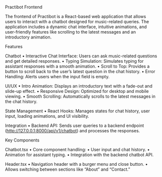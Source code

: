 Practibot Frontend

The frontend of Practibot is a React-based web application that allows users to interact with a chatbot designed for music-related queries. The application includes a dynamic chat interface, intuitive animations, and user-friendly features like scrolling to the latest messages and an introductory animation.

Features

Chatbot
• Interactive Chat Interface: Users can ask music-related questions and get detailed responses.
• Typing Simulation: Simulates typing for assistant responses with a smooth animation.
• Scroll to Top: Provides a button to scroll back to the user’s latest question in the chat history.
• Error Handling: Alerts users when the input field is empty.

UI/UX
• Intro Animation: Displays an introductory text with a fade-out and slide-up effect.
• Responsive Design: Optimized for desktop and mobile viewing.
• Smooth Scrolling: Automatically scrolls to the latest messages in the chat history.

State Management
• React Hooks: Manages states for chat history, user input, loading animations, and UI visibility.

Integration
• Backend API: Sends user queries to a backend endpoint (http://127.0.0.1:8000/api/v1/chatbot) and processes the responses.

Key Components

Chatbot.tsx
• Core component handling:
• User input and chat history.
• Animation for assistant typing.
• Integration with the backend chatbot API.

Header.tsx
• Navigation header with a burger menu and close button.
• Allows switching between sections like “About” and “Contact.”
